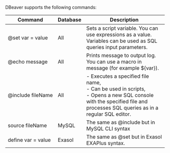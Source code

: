 DBeaver supports the following commands:

| Command | Database | Description |
-----------|-------------|-------------|
@set&nbsp;var&nbsp;=&nbsp;value | All | Sets a script variable. You can use expressions as a value. Variables can be used as SQL queries input parameters.
@echo&nbsp;message | All | Prints message to output log. You can use a macro in message (for example ${var}).
@include&nbsp;fileName | All | - Executes a specified file name,<br/> - Can be used in scripts, <br/> - Opens a new SQL console with the specified file and processes SQL queries as in a regular SQL editor.
source&nbsp;fileName | MySQL | The same as @include but in MySQL CLI syntax
define&nbsp;var&nbsp;=&nbsp;value | Exasol | The same as @set but in Exasol EXAPlus syntax.

